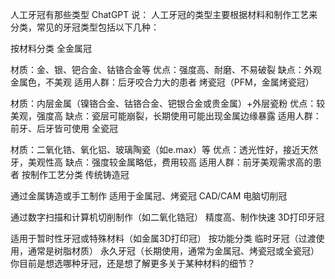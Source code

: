 

人工牙冠有那些类型
ChatGPT 说：
人工牙冠的类型主要根据材料和制作工艺来分类，常见的牙冠类型包括以下几种：

按材料分类
全金属冠

材质：金、银、钯合金、钴铬合金等
优点：强度高、耐磨、不易破裂
缺点：外观金属色，不美观
适用人群：后牙咬合力大的患者
烤瓷冠（PFM，金属烤瓷冠）

材质：内层金属（镍铬合金、钴铬合金、钯银合金或贵金属）+外层瓷粉
优点：较美观，强度高
缺点：瓷层可能崩裂，长期使用可能出现金属边缘暴露
适用人群：前牙、后牙皆可使用
全瓷冠

材质：二氧化锆、氧化铝、玻璃陶瓷（如e.max）等
优点：透光性好，接近天然牙，美观性高
缺点：强度较金属略低，费用较高
适用人群：前牙美观需求高的患者
按制作工艺分类
传统铸造冠

通过金属铸造或手工制作
适用于金属冠、烤瓷冠
CAD/CAM 电脑切削冠

通过数字扫描和计算机切削制作（如二氧化锆冠）
精度高、制作快速
3D打印牙冠

适用于暂时性牙冠或特殊材料（如金属3D打印冠）
按功能分类
临时牙冠（过渡使用，通常是树脂材质）
永久牙冠（长期使用，通常为金属冠、烤瓷冠或全瓷冠）
你目前是想选哪种牙冠，还是想了解更多关于某种材料的细节？